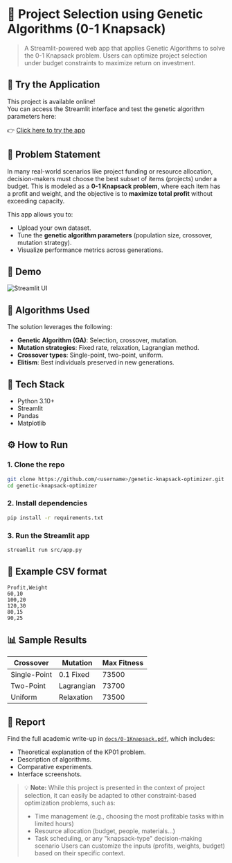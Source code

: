 
# 🧬 Project Selection using Genetic Algorithms (0-1 Knapsack)

> A Streamlit-powered web app that applies Genetic Algorithms to solve the 0-1 Knapsack problem. Users can optimize project selection under budget constraints to maximize return on investment.

## 🚀 Try the Application

This project is available online!  
You can access the Streamlit interface and test the genetic algorithm parameters here:

👉 [Click here to try the app](https://genetic-knapsack-optimizer-tesqwmxo3s7vrj3hhh7kxe.streamlit.app/)


## 🎯 Problem Statement

In many real-world scenarios like project funding or resource allocation, decision-makers must choose the best subset of items (projects) under a budget. This is modeled as a **0-1 Knapsack problem**, where each item has a profit and weight, and the objective is to **maximize total profit** without exceeding capacity.

This app allows you to:
- Upload your own dataset.
- Tune the **genetic algorithm parameters** (population size, crossover, mutation strategy).
- Visualize performance metrics across generations.

## 📸 Demo

![Streamlit UI](assets/streamlit_demo.png)

## 🧠 Algorithms Used

The solution leverages the following:
- **Genetic Algorithm (GA)**: Selection, crossover, mutation.
- **Mutation strategies**: Fixed rate, relaxation, Lagrangian method.
- **Crossover types**: Single-point, two-point, uniform.
- **Elitism**: Best individuals preserved in new generations.

## 🧪 Tech Stack

- Python 3.10+
- Streamlit
- Pandas
- Matplotlib

## ⚙️ How to Run

### 1. Clone the repo
```bash
git clone https://github.com/<username>/genetic-knapsack-optimizer.git
cd genetic-knapsack-optimizer
```

### 2. Install dependencies
```bash
pip install -r requirements.txt
```

### 3. Run the Streamlit app
```bash
streamlit run src/app.py
```

## 📁 Example CSV format
```csv
Profit,Weight
60,10
100,20
120,30
80,15
90,25
```

## 📊 Sample Results

| Crossover     | Mutation     | Max Fitness |
|---------------|--------------|-------------|
| Single-Point  | 0.1 Fixed    | 73500       |
| Two-Point     | Lagrangian   | 73700       |
| Uniform       | Relaxation   | 73500       |

## 📄 Report

Find the full academic write-up in [`docs/0-1Knapsack.pdf`](docs/0-1Knapsack.pdf), which includes:
- Theoretical explanation of the KP01 problem.
- Description of algorithms.
- Comparative experiments.
- Interface screenshots.

> 💡 **Note:** While this project is presented in the context of project selection, it can easily be adapted to other constraint-based optimization problems, such as:
>
> - Time management (e.g., choosing the most profitable tasks within limited hours)
> - Resource allocation (budget, people, materials…)
> - Task scheduling, or any "knapsack-type" decision-making scenario
> Users can customize the inputs (profits, weights, budget) based on their specific context.


